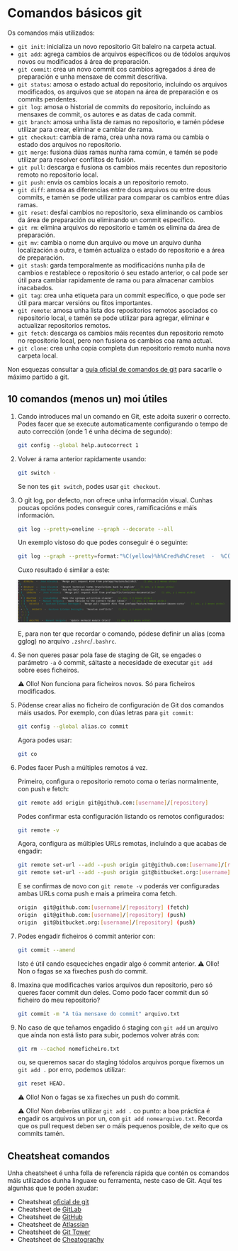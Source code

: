 # Comandos básicos git

Os comandos máis utilizados:

- `git init`: inicializa un novo repositorio Git baleiro na carpeta actual.
- `git add`: agrega cambios de arquivos específicos ou de tódolos arquivos novos ou modificados á área de preparación.
- `git commit`: crea un novo commit cos cambios agregados á área de preparación e unha mensaxe de commit descritiva.
- `git status`: amosa o estado actual do repositorio, incluíndo os arquivos modificados, os arquivos que se atopan na área de preparación e os commits pendentes.
- `git log`: amosa o historial de commits do repositorio, incluíndo as mensaxes de commit, os autores e as datas de cada commit.
- `git branch`: amosa unha lista de ramas no repositorio, e tamén pódese utilizar para crear, eliminar e cambiar de rama.
- `git checkout`: cambia de rama, crea unha nova rama ou cambia o estado dos arquivos no repositorio.
- `git merge`: fusiona dúas ramas nunha rama común, e tamén se pode utilizar para resolver conflitos de fusión.
- `git pull`: descarga e fusiona os cambios máis recentes dun repositorio remoto no repositorio local.
- `git push`: envía os cambios locais a un repositorio remoto.
- `git diff`: amosa as diferencias entre dous arquivos ou entre dous commits, e tamén se pode utilizar para comparar os cambios entre dúas ramas.
- `git reset`: desfai cambios no repositorio, sexa eliminando os cambios da área de preparación ou eliminando un commit específico.
- `git rm`: elimina arquivos do repositorio e tamén os elimina da área de preparación.
- `git mv`: cambia o nome dun arquivo ou move un arquivo dunha localización a outra, e tamén actualiza o estado do repositorio e a área de preparación.
- `git stash`: garda temporalmente as modificacións nunha pila de cambios e restablece o repositorio ó seu estado anterior, o cal pode ser útil para cambiar rapidamente de rama ou para almacenar cambios inacabados.
- `git tag`: crea unha etiqueta para un commit específico, o que pode ser útil para marcar versións ou fitos importantes.
- `git remote`: amosa unha lista dos repositorios remotos asociados co repositorio local, e tamén se pode utilizar para agregar, eliminar e actualizar repositorios remotos.
- `git fetch`: descarga os cambios máis recentes dun repositorio remoto no repositorio local, pero non fusiona os cambios coa rama actual.
- `git clone`: crea unha copia completa dun repositorio remoto nunha nova carpeta local.

Non esquezas consultar a [guía oficial de comandos de git](https://git-scm.com/docs/git) para sacarlle o máximo partido a git.


## 10 comandos (menos un) moi útiles

1. Cando introduces mal un comando en Git, este adoita suxerir o correcto. Podes facer que se execute automaticamente configurando o tempo de auto corrección (onde 1 é unha décima de segundo):

    ```bash
    git config --global help.autocorrect 1
    ```

2. Volver á rama anterior rapidamente usando:

    ```bash
    git switch -
    ```

    Se non tes `git switch`, podes usar `git checkout`.

3. O git log, por defecto, non ofrece unha información visual. Cunhas poucas opcións podes conseguir cores, ramificacións e máis información.

    ```bash
    git log --pretty=oneline --graph --decorate --all
    ```

    Un exemplo vistoso do que podes conseguir é o seguinte:

    ```bash
    git log --graph --pretty=format:"%C(yellow)%h%Cred%d%Creset  -  %C(cyan)%an%Creset:  '%s'    %Cgreen(%cr)%Creset"
    ```

    Cuxo resultado é similar a este:

    ![](../_media/02_hands_on/git-log-format.png)

    E, para non ter que recordar o comando, pódese definir un alias (coma gglog) no arquivo `.zshrc`/`.bashrc`.

4. Se non queres pasar pola fase de staging de Git, se engades o parámetro `-a` ó commit, sáltaste a necesidade de executar `git add` sobre eses ficheiros. 

    ⚠️ Ollo! Non funciona para ficheiros novos. Só para ficheiros modificados.

5. Pódense crear alias no ficheiro de configuración de Git dos comandos máis usados. Por exemplo, con dúas letras para `git commit`:

    ```bash
    git config --global alias․co commit
    ```

    Agora podes usar:

    ```bash
    git co
    ```

6. Podes facer Push a múltiples remotos á vez.

    Primeiro, configura o repositorio remoto coma o terías normalmente, con push e fetch:

    ```bash
    git remote add origin git@github.com:[username]/[repository]
    ```

    Podes confirmar esta configuración listando os remotos configurados:

    ```bash
    git remote -v
    ```

    Agora, configura as múltiples URLs remotas, incluíndo a que acabas de engadir:

    ```bash
    git remote set-url --add --push origin git@github.com:[username]/[repository]
    git remote set-url --add --push origin git@bitbucket.org:[username]/[repository]
    ```

    E se confirmas de novo con `git remote -v` poderás ver configuradas ambas URLs coma push e mais a primeira coma fetch. 

    ```bash
    origin	git@github.com:[username]/[repository] (fetch)
    origin	git@github.com:[username]/[repository] (push)
    origin	git@bitbucket.org:[username]/[repository] (push)
    ```

7. Podes engadir ficheiros ó commit anterior con:

    ```bash
    git commit --amend
    ```

    Isto é útil cando esqueciches engadir algo ó commit anterior.
    ⚠️ Ollo! Non o fagas se xa fixeches push do commit.

8. Imaxina que modificaches varios arquivos dun repositorio, pero só queres facer commit dun deles. Como podo facer commit dun só ficheiro do meu repositorio?

    ```bash
    git commit -m "A túa mensaxe do commit" arquivo.txt
    ```

9. No caso de que teñamos engadido ó staging con `git add` un arquivo que aínda non está listo para subir, podemos volver atrás con:

    ```bash
    git rm --cached nomeficheiro.txt
    ```
    
    ou, se queremos sacar do staging tódolos arquivos porque fixemos un `git add .` por erro, podemos utilizar:

    ```bash
    git reset HEAD. 
    ```
    ⚠️ Ollo! Non o fagas se xa fixeches un push do commit.

    ⚠️ Ollo! Non deberías utilizar `git add .` co punto: a boa práctica é engadir os arquivos un por un, con `git add nomearquivo.txt`. Recorda que os pull request deben ser o máis pequenos posible, de xeito que os commits tamén.

## Cheatsheat comandos
Unha cheatsheet é unha folla de referencia rápida que contén  os comandos máis utilizados dunha linguaxe ou ferramenta, neste caso de Git. Aquí tes algunhas que te poden axudar:
- Cheatsheat [oficial de git](https://training.github.com/downloads/es_ES/github-git-cheat-sheet/)
- Cheatsheet de [GitLab](https://about.gitlab.com/images/press/git-cheat-sheet.pdf)
- Cheatsheet de [GitHub](https://education.github.com/git-cheat-sheet-education.pdf)
- Cheatsheet de [Atlassian](https://www.atlassian.com/es/git/tutorials/atlassian-git-cheatsheet)
- Cheatsheet de [Git Tower](https://www.git-tower.com/blog/git-cheat-sheet/)
- Cheatsheet de [Cheatography](https://cheatography.com/itsellej/cheat-sheets/git-commands/)
